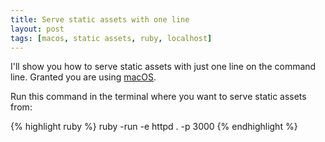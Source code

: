```yaml
---
title: Serve static assets with one line
layout: post
tags: [macos, static assets, ruby, localhost]
---
```

I'll show you how to serve static assets with just one line on the command line. Granted you are using [macOS](https://www.apple.com/macos).

Run this command in the terminal where you want to serve static assets from:

{% highlight ruby %}
ruby -run -e httpd . -p 3000
{% endhighlight %}
